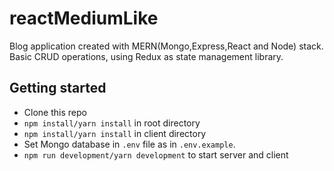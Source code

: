 # reactMediumLike
Blog application created with MERN(Mongo,Express,React and Node) stack. Basic CRUD operations, using Redux as state management library. 

Getting started
---

* Clone this repo
* `npm install/yarn install` in root directory
* `npm install/yarn install` in client directory
* Set Mongo database in `.env` file as in `.env.example`.
* `npm run development/yarn development` to start server and client
